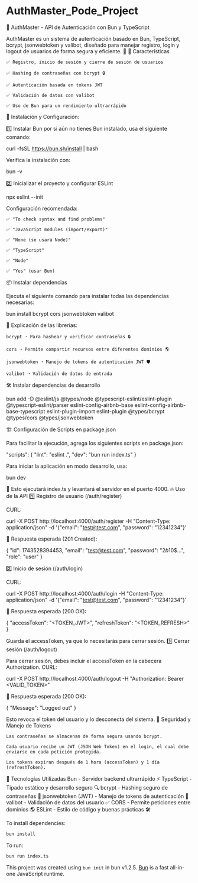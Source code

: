 # AuthMaster_Pode_Project

🔐 AuthMaster - API de Autenticación con Bun y TypeScript

AuthMaster es un sistema de autenticación basado en Bun, TypeScript, bcrypt, jsonwebtoken y valibot, diseñado para manejar registro, login y logout de usuarios de forma segura y eficiente. 🚀
📌 Características

    ✅ Registro, inicio de sesión y cierre de sesión de usuarios

    ✅ Hashing de contraseñas con bcrypt 🔒

    ✅ Autenticación basada en tokens JWT

    ✅ Validación de datos con valibot

    ✅ Uso de Bun para un rendimiento ultrarrápido

🚀 Instalación y Configuración:

1️⃣ Instalar Bun por si aún no tienes Bun instalado, usa el siguiente comando:

curl -fsSL https://bun.sh/install | bash

Verifica la instalación con:

bun -v

2️⃣ Inicializar el proyecto y configurar ESLint

npx eslint --init

Configuración recomendada:

    ✅ "To check syntax and find problems"

    ✅ "JavaScript modules (import/export)"

    ✅ "None (se usará Node)"

    ✅ "TypeScript"

    ✅ "Node"

    ✅ "Yes" (usar Bun)

📦 Instalar dependencias

Ejecuta el siguiente comando para instalar todas las dependencias necesarias:

bun install bcrypt cors jsonwebtoken valibot

📌 Explicación de las librerías:

    bcrypt ➝ Para hashear y verificar contraseñas 🔒

    cors ➝ Permite compartir recursos entre diferentes dominios 🌎

    jsonwebtoken ➝ Manejo de tokens de autenticación JWT 🛡

    valibot ➝ Validación de datos de entrada

🛠 Instalar dependencias de desarrollo

bun add -D @eslint/js @types/node @typescript-eslint/eslint-plugin @typescript-eslint/parser eslint-config-airbnb-base eslint-config-airbnb-base-typescript eslint-plugin-import eslint-plugin @types/bcrypt @types/cors @types/jsonwebtoken


🏗 Configuración de Scripts en package.json

Para facilitar la ejecución, agrega los siguientes scripts en package.json:

"scripts": {
  "lint": "eslint .",
  "dev": "bun run index.ts"
}

Para iniciar la aplicación en modo desarrollo, usa:

bun dev

📌 Esto ejecutará index.ts y levantará el servidor en el puerto 4000.
🔥 Uso de la API
1️⃣ Registro de usuario (/auth/register)

CURL:

curl -X POST http://localhost:4000/auth/register -H "Content-Type: application/json" -d '{"email": "test@test.com", "password": "12341234"}'

📌 Respuesta esperada (201 Created):

{
  "id": 1743528394453,
  "email": "test@test.com",
  "password": "$2b$10$...",
  "role": "user"
}

2️⃣ Inicio de sesión (/auth/login)

CURL:

curl -X POST http://localhost:4000/auth/login -H "Content-Type: application/json" -d '{"email": "test@test.com", "password": "12341234"}'

📌 Respuesta esperada (200 OK):

{
  "accessToken": "<TOKEN_JWT>",
  "refreshToken": "<TOKEN_REFRESH>"
}

Guarda el accessToken, ya que lo necesitarás para cerrar sesión.
3️⃣ Cerrar sesión (/auth/logout)

Para cerrar sesión, debes incluir el accessToken en la cabecera Authorization.
CURL:

curl -X POST http://localhost:4000/auth/logout -H "Authorization: Bearer <VALID_TOKEN>"

📌 Respuesta esperada (200 OK):

{
  "Message": "Logged out"
}

Esto revoca el token del usuario y lo desconecta del sistema.
🔑 Seguridad y Manejo de Tokens

    Las contraseñas se almacenan de forma segura usando bcrypt.

    Cada usuario recibe un JWT (JSON Web Token) en el login, el cual debe enviarse en cada petición protegida.

    Los tokens expiran después de 1 hora (accessToken) y 1 día (refreshToken).

🚀 Tecnologías Utilizadas
Bun - Servidor backend ultrarrápido ⚡
TypeScript - Tipado estático y desarrollo seguro 🔍
bcrypt - Hashing seguro de contraseñas 🔐
jsonwebtoken (JWT) - Manejo de tokens de autenticación 🔑
valibot - Validación de datos del usuario ✅
CORS - Permite peticiones entre dominios 🌎
ESLint - Estilo de código y buenas prácticas 🛠


To install dependencies:

```bash
bun install
```

To run:

```bash
bun run index.ts
```

This project was created using `bun init` in bun v1.2.5. [Bun](https://bun.sh) is a fast all-in-one JavaScript runtime.